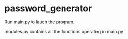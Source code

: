 # password_generator

Run main.py to lauch the program.

modules.py contains all the functions operating in main.py
